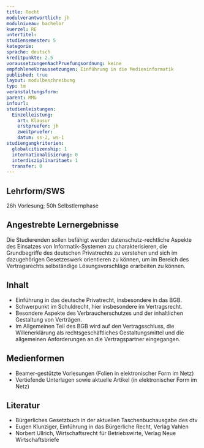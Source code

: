 ```yaml
---
title: Recht
modulverantwortlich: jh
modulniveau: bachelor
kuerzel: RE
untertitel:
studiensemester: 5
kategorie:
sprache: deutsch
kreditpunkte: 2.5
voraussetzungenNachPruefungsordnung: keine
empfohleneVoraussetzungen: Einführung in die Medieninformatik
published: true
layout: modulbeschreibung
typ: tm
veranstaltungsform: 
parent: MMG
infourl: 
studienleistungen:
  Einzelleistung:
    art: Klausur
    erstpruefer: jh
    zweitpruefer: 
    datum: ss-2, ws-1
studiengangkriterien:
  globalcitizenship: 1
  internationalisierung: 0
  interdisziplinaritaet: 1
  transfer: 0
---
```


## Lehrform/SWS
26h Vorlesung; 50h Selbstlernphase

## Angestrebte Lernergebnisse
Die Studierenden sollen befähigt werden datenschutz-rechtliche Aspekte des Einsatzes von Informatik-Systemen zu charakterisieren, die Grundbegriffe des deutschen Privatrechts zu verstehen und sich im dazugehörigen Gesetzeswerk orientieren zu können, um im Bereich des Vertragsrechts selbständige Lösungsvorschläge erarbeiten zu können.

## Inhalt
- Einführung in das deutsche Privatrecht, insbesondere in das BGB.
- Schwerpunkt im Schuldrecht, hier insbesondere im Vertragsrecht.
- Besondere Aspekte des Verbraucherschutzes und der inhaltlichen Gestaltung von Verträgen.
- Im Allgemeinen Teil des BGB wird auf den Vertragsschluss, die Willenerklärung als rechtsgeschäftliches Gestaltungsmittel und die allgemeinen Anforderungen an die Vertragspartner eingegangen.

## Medienformen
- Beamer-gestützte Vorlesungen (Folien in elektronischer Form im Netz)
- Vertiefende Unterlagen sowie aktuelle Artikel (in elektronischer Form im Netz)

## Literatur
- Bürgerliches Gesetzbuch in der aktuellen Taschenbuchausgabe des dtv
- Eugen Klunziger, Einführung in das Bürgerliche Recht, Verlag Vahlen
- Norbert Ullrich, Wirtschaftsrecht für Betriebswirte, Verlag Neue Wirtschaftsbriefe

